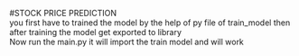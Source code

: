 #STOCK PRICE PREDICTION<br>
you first have to trained the model by the help of py file of train_model
then after training the model get exported to library <br>
Now run the main.py it will import the train model and will work 